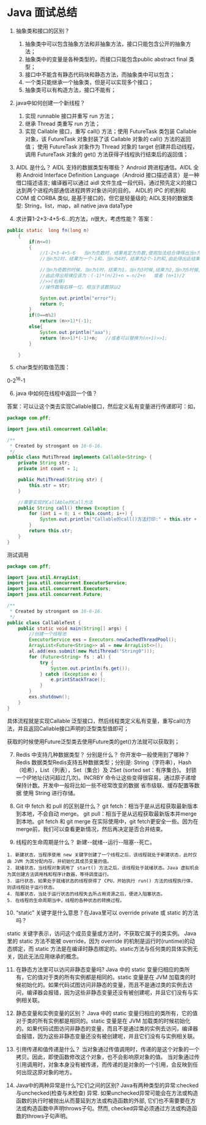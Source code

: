 # Java 面试总结

1. 抽象类和接口的区别？
    1. 抽象类中可以包含抽象方法和非抽象方法，接口只能包含公开的抽象方法；
    2. 抽象类中的变量是各种类型的，而接口只能包含public abstract final 类型；
    3. 接口中不能含有静态代码块和静态方法，而抽象类中可以包含；
    4. 一个类只能继承一个抽象类，但是可以实现多个接口；
    5. 抽象类可以有构造方法，接口不能有；

2. java中如何创建一个新线程？
    1. 实现 runnable 接口并重写 run 方法；
    2. 继承 Thread 类重写 run 方法；
    3. 实现 Callable 接口，重写 call() 方法；使用 FutureTask 类包装 Callable 对象，该 FutureTask 对象封装了该 Callable 对象的 call() 方法的返回值；
      使用 FutureTask 对象作为 Thread 对象的 target 创建并启动线程，调用 FutureTask 对象的 get() 方法获得子线程执行结束后的返回值；

3. AIDL 是什么？ AIDL 支持的数据类型有哪些？
   Android 跨进程通信。AIDL 全称 Android Interface Definition Language（Android 接口描述语言）是一种借口描述语言; 
    编译器可以通过 aidl 文件生成一段代码，通过预先定义的接口达到两个进程内部通信进程跨界对象访问的目的。
    AIDL的 IPC 的机制和 COM 或 CORBA 类似, 是基于接口的，但它是轻量级的;
    AIDL支持的数据类型: String，list，map，all native java dataType

4. 求计算1-2+3-4+5-6...的方法，n很大，考虑性能？
  答案：
```java
public static  long fn(long n)
    {
        if(n<=0)
        {
            //1-2+3-4+5-6   当n为负数时，结果肯定为负数,使用加法结合律得出当n为偶数时,结果为(1-2)+(3-4)...(-1)+(-1),规律
            //当n为2时，结果为一个-1和，当n为4时，结果为2个-1的和,由此得出此结果的规律为(-1)*(n/2)

            //当n为奇数的时候，当n为1时，结果为1，当n为3时候,结果为2,当n为5时候,结果为3...
            //由此得出规律应该为：(-1)*(n/2)+n =-n/2+n   或者 (n+1)/2
            //>>(右移)
            //操作数每右移一位，相当于该数除以2

            System.out.println("error");
            return 0;
        }
        if(0==n%2)
            return (n>>1)*(-1);
        else{
            System.out.println("aaa");
            return (n>>1)*(-1)+n;   //或者可以替换为(n+1)>>1;
        }

    }
```

5. char类型的取值范围：

0-2<sup>16</sup>-1

6. java 中如何在线程中返回一个值？

答案：可以让这个类去实现Callable接口，然后定义私有变量进行传递即可：如，
```java
package com.pff;

import java.util.concurrent.Callable;

/**
 * Created by strongant on 16-6-16.
 */
public class MutiThread implements Callable<String> {
    private String str;
    private int count = 1;

    public MutiThread(String str) {
        this.str = str;
    }

    //需要实现的CallAble的Call方法
    public String call() throws Exception {
        for (int i = 0; i < this.count; i++) {
            System.out.println("Callable的call()方法打印:" + this.str + " " + i);
        }
        return this.str;
    }
}

```

测试调用
```java
package com.pff;

import java.util.ArrayList;
import java.util.concurrent.ExecutorService;
import java.util.concurrent.Executors;
import java.util.concurrent.Future;

/**
 * Created by strongant on 16-6-16.
 */
public class CallableTest {
    public static void main(String[] args) {
        //创建一个线程池
        ExecutorService exs = Executors.newCachedThreadPool();
        ArrayList<Future<String>> al = new ArrayList<>();
        al.add(exs.submit(new MutiThread("String0")));
        for (Future<String> fs : al) {
            try {
                System.out.println(fs.get());
            } catch (Exception e) {
                e.printStackTrace();
            }
        }
        exs.shutdown();
    }
}

```

具体流程就是实现Callable<Object>  泛型接口，然后线程类定义私有变量，重写call()方法，并且返回Callable接口声明的泛型类型值即可；

获取的时候使用Future<Object>泛型类去使用Future类的get()方法就可以获取到；

7. Redis 中支持几种数据类型？ 分别是什么？ 你开发中一般使用到了哪种？
  Redis 数据类型Redis支持五种数据类型；分别是: String（字符串），Hash（哈希），List（列表），Set（集合）及 ZSet (sorted set：有序集合)。
  封锁一个IP地址(访问超过几次)。INCRBY 命令让这些变得很容易，通过原子递增保持计数。开发中一般将比如一些不经常改变的数据 省市级联、缓存配置等数据
  使用 String 进行存储。

8. Git 中 fetch 和 pull 的区别是什么？
  git fetch：相当于是从远程获取最新版本到本地，不会自动 merge。
  git pull：相当于是从远程获取最新版本并merge到本地。git fetch 和 git merge 在实际使用中，git fetch更安全一些。因为在merge前，我们可以查看更新情况，然后再决定是否合并结束。

9. 线程的生命周期是什么？
  新建--就绪--运行--阻塞--死亡。
  ```Txt
  1. 新建状态，当程序使用 new 关键字创建了一个线程之后，该线程就处于新建状态，此时仅由 JVM 为其分配内存，并初始化其成员变量的值。
  2. 就绪状态，当线程对象调用了 start() 方法之后，该线程处于就绪状态。Java 虚拟机会为其创建方法调用栈和程序计数器，等待调度运行。
  3. 运行状态，如果处于就绪状态的线程获得了 CPU，开始执行 run() 方法的线程执行体，则该线程处于运行状态。
  4. 阻塞状态，当处于运行状态的线程失去所占用资源之后，便进入阻塞状态。
  5. 在线程的生命周期当中，线程的各种状态的转换过程。
  ```
10. “static” 关键字是什么意思？在Java里可以 override private 或 static 的方法吗？

static 关键字表示，访问这个成员变量或方法时，不获取它属于的类实例。
Java 里的 static 方法不能被 override，因为 override 的机制是运行时(runtime)的动态绑定，而 static 方法是在编译时静态绑定的。static方法与任何类的具体实例无关，因此无法应用继承的概念。

11. 在静态方法里可以访问非静态变量吗?
Java 中的 static 变量归相应的类所有，它的值对于类的所有实例都是相同的。static 变量是在 JVM 加载类的时候初始化的。如果代码试图访问非静态的变量，而且不是通过类的实例去访问，编译器会报错，因为这些非静态变量还没有被创建呢，并且它们没有与实例相关联。

12. 静态变量和实例变量的区别？
Java 中的 static 变量归相应的类所有，它的值对于类的所有实例都是相同的。static 变量是在 JVM 加载类的时候初始化的。如果代码试图访问非静态的变量，而且不是通过类的实例去访问，编译器会报错，因为这些非静态变量还没有被创建呢，并且它们没有与实例相关联。

13. 引用传递和值传递是什么？
当对象通过传值调用时，传递的是这个对象的一个拷贝。因此，即使函数修改这个对象，也不会影响原对象的值。 
当对象通过传引用调用时，对象本身没有被传递，而传递的是对象的一个引用，会反映到任何出现这原对象的地方。

14. Java中的两种异常是什么?它们之间的区别?
Java有两种类型的异常:checked与unchecked(检查与未检查) 异常. 如果unchecked异常可能会在方法或构造函数的执行时被抛出从而蔓延到方法或构造函数的外部, 它们也不需要要在方法或构造函数中声明throws子句。然而, checked异常必须通过方法或构造函数的throws子句声明。

